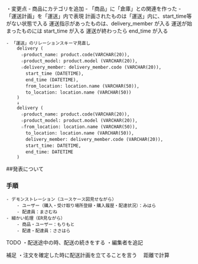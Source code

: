 
・変更点
	- 商品にカテゴリを追加
	- 「商品」に「倉庫」との関連を作った
	- 「運送計画」を「運送」内で表現
		計画されたものは「運送」内に、start_time等がない状態で入る
		運送指示があったものは、delivery_member が入る
		運送が始まったものには start_time が入る
		運送が終わったら end_time が入る

	- 「運送」のリレーションスキーマ見直し
		delivery (
		　☆product_name: product.code(VARCHAR(20)),
		　☆product_model: product.model (VARCHAR(20)),
		　☆delivery_member: delivery_member.code (VARCHAR(20)),
		　　start_time (DATETIME),
		　　end_time (DATETIME),
		　　from_location: location.name (VARCHAR(50)),
		　　to_location: location.name (VARCHAR(50))
		)
		↓
		delivery (
		　☆product_name: product.code(VARCHAR(20)),
		　☆product_model: product.model (VARCHAR(20)),
		　☆from_location: location.name (VARCHAR(50)),
		　　to_location: location.name (VARCHAR(50)),
		　　delivery_member: delivery_member.code (VARCHAR(20)),
		　　start_time: DATETIME,
		　　end_time: DATETIME
		)

##発表について
### 手順
	- デモンストレーション（ユースケース図見せながら）
		- ユーザー（購入・受け取り場所登録・購入履歴・配達状況）：みはら
		- 配達員：まさむね
	- 細かい処理（ER見ながら）
		- 商品・ユーザー：もりもと
		- 配達・配達員：ささはら


TODO
・配送途中の時、配送の続きをする
・編集者を追記

補足
・注文を確定した時に配送計画を立てることを言う
　距離で計算

　